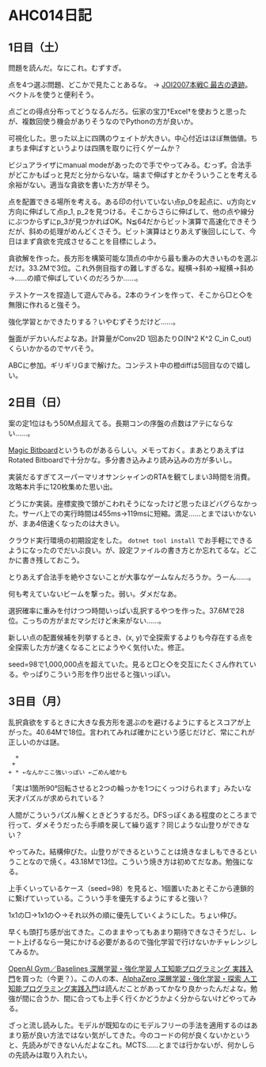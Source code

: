 # AHC014日記

## 1日目（土）

問題を読んだ。なにこれ。むずすぎ。

点を4つ選ぶ問題、どこかで見たことあるな。 → [JOI2007本戦C 最古の遺跡](https://atcoder.jp/contests/joi2007ho/tasks/joi2007ho_c)。ベクトルを使うと便利そう。

点ごとの得点分布ってどうなるんだろ。伝家の宝刀†Excel†を使おうと思ったが、複数回使う機会がありそうなのでPythonの方が良いか。

可視化した。思った以上に四隅のウェイトが大きい。中心付近はほぼ無価値。ちまちま伸ばすというよりは四隅を取りに行くゲームか？

ビジュアライザにmanual modeがあったので手でやってみる。むっず。合法手がどこかもぱっと見だと分からないな。端まで伸ばすとかそういうことを考える余裕がない。適当な貪欲を書いた方が早そう。

点を配置できる場所を考える。ある印の付いていない点p_0を起点に、u方向とv方向に伸ばして点p_1, p_2を見つける。そこからさらに伸ばして、他の点や線分にぶつからずにp_3が見つかればOK。N≦64だからビット演算で高速化できそうだが、斜めの処理がめんどくさそう。ビット演算はとりあえず後回しにして、今日はまず貪欲を完成させることを目標にしよう。

貪欲解を作った。長方形を構築可能な頂点の中から最も重みの大きいものを選ぶだけ。33.2Mで3位。これ外側目指すの難しすぎるな。縦横→斜め→縦横→斜め→……の順で伸ばしていくのだろうか……。

テストケースを捏造して遊んでみる。2本のラインを作って、そこから□と◇を無限に作れると強そう。

強化学習とかできたりする？いやむずそうだけど……。

盤面がデカいんだよなあ。計算量がConv2D 1回あたりΩ(N^2 K^2 C_in C_out)くらいかかるのでヤバそう。

ABCに参加。ギリギリGまで解けた。コンテスト中の橙diffは5回目なので嬉しい。

## 2日目（日）

案の定1位はもう50M点超えてる。長期コンの序盤の点数はアテにならない……。

[Magic Bitboard](https://ipsj.ixsq.nii.ac.jp/ej/index.php?active_action=repository_view_main_item_detail&page_id=13&block_id=8&item_id=71312&item_no=1)というものがあるらしい。メモっておく。まあとりあえずはRotated Bitboardで十分かな。多分書き込みより読み込みの方が多いし。

実装だるすぎてスーパーマリオサンシャインのRTAを観てしまい3時間を消費。攻略本片手に120枚集めた思い出。

どうにか実装。座標変換で頭がこわれそうになったけど思ったほどバグらなかった。サーバ上での実行時間は455ms→119msに短縮。満足……とまではいかないが、まあ4倍速くなったのは大きい。

クラウド実行環境の初期設定をした。 `dotnet tool install` でお手軽にできるようになったのでだいぶ良い。が、設定ファイルの書き方とか忘れてるな。どこかに書き残しておこう。

とりあえず合法手を絶やさないことが大事なゲームなんだろうか。うーん……。

何も考えていないビームを撃った。弱い。ダメだなあ。

選択確率に重みを付けつつ時間いっぱい乱択するやつを作った。37.6Mで28位。こっちの方がまだマシだけど未来がない……。

新しい点の配置候補を列挙するとき、(x, y)で全探索するよりも今存在する点を全探索した方が速くなることにようやく気付いた。修正。

seed=98で1,000,000点を超えていた。見ると□と◇を交互にたくさん作れている。やっぱりこういう形を作り出せると強いっぽい。

## 3日目（月）

乱択貪欲をするときに大きな長方形を選ぶのを避けるようにするとスコアが上がった。40.64Mで18位。言われてみれば確かにという感じだけど、常にこれが正しいのかは謎。

```text
  +
 +
+ * ←なんかここ強いっぽい ←ごめん嘘かも
```

「実は1箇所90°回転させると2つの輪っかを1つにくっつけられます」みたいな天才パズルが求められている？

人間がこういうパズル解くときどうするだろ。DFSっぽくある程度のところまで行って、ダメそうだったら手順を戻して繰り返す？同じような山登りができない？

やってみた。結構伸びた。山登りができるということは焼きなましもできるということなので焼く。43.18Mで13位。こういう焼き方は初めてだなあ。勉強になる。

上手くいっているケース（seed=98）を見ると、1個置いたあとそこから連鎖的に繋げていっている。こういう手を優先するようにすると強い？

1x1の□→1x1の◇→それ以外の順に優先していくようにした。ちょい伸び。

早くも頭打ち感が出てきた。このままやってもあまり期待できなさそうだし、レート上げるなら一発にかける必要があるので強化学習で行けないかチャレンジしてみるか。

[OpenAI Gym／Baselines 深層学習・強化学習 人工知能プログラミング 実践入門](https://amzn.to/3qLWhsI)を買った（今更？）。この人の本、[AlphaZero 深層学習・強化学習・探索 人工知能プログラミング実践入門](https://amzn.to/3Un9aqE)は読んだことがあってかなり良かったんだよな。勉強が間に合うか、間に合っても上手く行くかどうかよく分からないけどやってみる。

ざっと流し読みした。モデルが既知なのにモデルフリーの手法を適用するのはあまり筋が良い方法ではない気がしてきた。今のコードの何が良くないかというと、先読みができないんだよなこれ。MCTS……とまでは行かないが、何かしらの先読みは取り入れたい。
